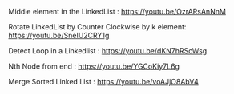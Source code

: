 
Middle element in the LinkedList : https://youtu.be/OzrARsAnNnM

Rotate LinkedList by Counter Clockwise by k element: https://youtu.be/SneIU2CRY1g

Detect Loop in a Linkedlist : https://youtu.be/dKN7hRScWsg 

Nth Node from end : https://youtu.be/YGCoKiy7L6g

Merge Sorted Linked List : https://youtu.be/voAJjO8AbV4
